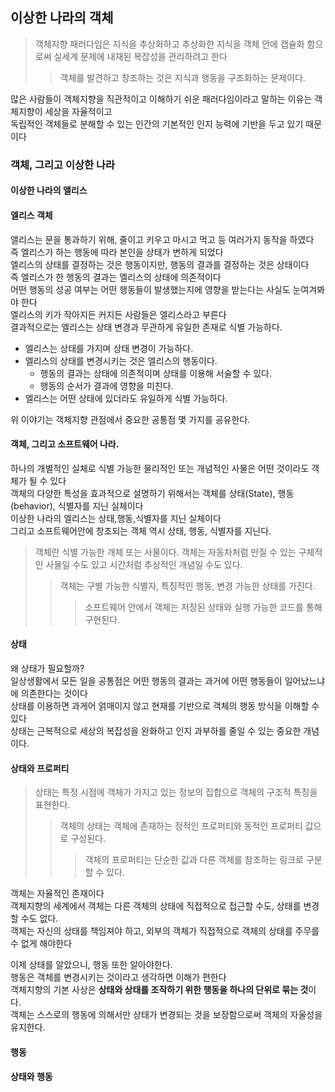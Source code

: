 ## 이상한 나라의 객체
> 객체지향 패러다임은 지식을 추상화하고 추상화한 지식을 객체 안에 캡슐화 함으로써 실세계 문제에 내재된 복잡성을 관리하려고 한다 
>> 객체를 발견하고 창조하는 것은 지식과 행동을 구조화하는 문제이다.

많은 사람들이 객체지향을 직관적이고 이해하기 쉬운 패러다임이라고 말하는 이유는 객체지향이 세상을 자율적이고 <br>
독립적인 객체들로 분해할 수 있는 인간의 기본적인 인지 능력에 기반을 두고 있기 때문이다 <br>

### 객체, 그리고 이상한 나라
#### 이상한 나라의 앨리스
#### 엘리스 객체
앨리스는 문을 통과하기 위해, 줄이고 키우고 마시고 먹고 등 여러가지 동작을 하였다 <br>
즉 엘리스가 하는 행동에 따라 본인을 상태가 변하게 되었다 <br>
엘리스의 상태를 결정하는 것은 행동이지만, 행동의 결과를 결정하는 것은 상태이다 <br>
즉 엘리스가 한 행동의 결과는 엘리스의 상태에 의존적이다 <br>
어떤 행동의 성공 여부는 어떤 행동들이 발생했는지에 영향을 받는다는 사실도 눈여겨봐야 한다 <br>
엘리스의 키가 작아지든 커지든 사람들은 엘리스라고 부른다 <br>
결과적으로는 엘리스는 상태 변경과 무관하게 유일한 존재로 식별 가능하다.

- 엘리스는 상태를 가지며 상태 변경이 가능하다.
- 엘리스의 상태를 변경시키는 것은 엘리스의 행동이다.
  - 행동의 결과는 상태에 의존적이며 상태를 이용해 서술할 수 있다.
  - 행동의 순서가 결과에 영향을 미친다.
- 엘리스는 어떤 상태에 있더라도 유일하게 식별 가능하다.

위 이야기는 객체지향 관점에서 중요한 공통점 몇 가지를 공유한다.

#### 객체, 그리고 소프트웨어 나라.
하나의 개별적인 실체로 식별 가능한 물리적인 또는 개념적인 사물은 어떤 것이라도 객체가 될 수 있다 <br>
객체의 다양한 특성을 효과적으로 설명하기 위해서는 객체를 상태(State), 행동(behavior), 식별자를 지닌 실체이다 <br>
이상한 나라의 엘리스는 상태,행동,식별자를 지닌 실체이다 <br>
그리고 소프트웨어안에 창조되는 객체 역시 상태, 행동, 식별자를 지닌다.

> 객체란 식별 가능한 개체 또는 사물이다. 객체는 자동차처럼 만질 수 있는 구체적인 사물일 수도 있고 시간처럼 추상적인 개념일 수도 있다.
> > 객체는 구별 가능한 식별자, 특징적인 행동, 변경 가능한 상태를 가진다.
> >> 소프트웨어 안에서 객체는 저장된 상태와 실행 가능한 코드를 통해 구현된다.

#### 상태
왜 상태가 필요할까? <br>
일상생활에서 모든 일을 공통점은 어떤 행동의 결과는 과거에 어떤 행동들이 일어났느냐에 의존한다는 것이다 <br>
상태를 이용하면 과게어 얽매이지 않고 현재를 기반으로 객체의 행동 방식을 이해할 수 있다 <br>
상태는 근복적으로 세상의 복잡성을 완화하고 인지 과부하를 줄일 수 있는 중요한 개념이다. 

#### 상태와 프로퍼티
> 상태는 특정 시점에 객체가 가지고 있는 정보의 집합으로 객체의 구조적 특징을 표현한다.
> > 객체의 상태는 객체에 존재하는 정적인 프로퍼티와 동적인 프로퍼티 값으로 구성된다.
> >> 객체의 프로퍼티는 단순한 값과 다른 객체를 참조하는 링크로 구분할 수 있다.

객체는 자율적인 존재이다 <br>
객체지향의 세계에서 객체는 다른 객체의 상태에 직접적으로 접근할 수도, 상태를 변경할 수도 없다. <br>
객체는 자신의 상태를 책임져야 하고, 외부의 객체가 직접적으로 객체의 상태를 주무를 수 없게 해야한다 <br>

이제 상태를 알았으니, 행동 또한 알아야한다. <br>
행동은 객체를 변경시키는 것이라고 생각하면 이해가 편한다 <br>
객체지향의 기본 사상은 **상태와 상태를 조작하기 위한 행동을 하나의 단위로 묶는 것**이다. <br>
객체는 스스로의 행동에 의해서만 상태가 변경되는 것을 보장함으로써 객체의 자울성을 유지한다. 

#### 행동
#### 상태와 행동
































